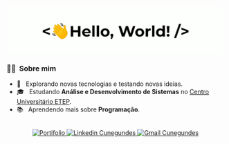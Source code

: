 <div align="center">
    <img src="./greetings.gif" align="center" height="" width="500" />
</div>

### <h3> 👨‍🦱 &nbsp;Sobre mim </h3>

- 🤔 &nbsp; Explorando novas tecnologias e testando novas ideias.
- 🎓 &nbsp; Estudando **Análise e Desenvolvimento de Sistemas** no <a href="https://etep.edu.br/">Centro Universitário ETEP</a>.
- 📚 &nbsp; Aprendendo mais sobre **Programação**.

<br/>





<div align="center">
    <a href="https://lucascunegundesportfolio.netlify.app/">
        <img alt="Portifolio" src="https://img.shields.io/badge/-Portifolio-00C7B7?style=flat-square&logo=netlify&logoColor=white&link=https://lucascunegundesportfolio.netlify.app/" />
    </a>
    <a href="https://www.linkedin.com/in/lucas-cunegundes/">
        <img alt="Linkedin Cunegundes" src="https://img.shields.io/badge/-Lucas_Cunegundes-blue?style=flat-square&logo=Linkedin&logoColor=white&link=https://www.linkedin.com/in/lucas-cunegundes/" />
    </a>
    <a href="mailto:lucascsantana6@gmail.com">
        <img alt="Gmail Cunegundes" src="https://img.shields.io/badge/-lucascsantana6@gmail.com-b70106?style=flat-square&logo=Gmail&logoColor=white&link=mailto:lucascsantana6@gmail.com" />
    </a>
</div>
